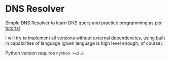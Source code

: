 # DNS Resolver

Simple DNS Resolver to learn DNS query and practice programming as per [tutorial](https://implement-dns.wizardzines.com)

I will try to implement all versions without external dependencies, using built in capabilities of language (given language is high level enough, of course).

Python version requires `Python >=3.8`

